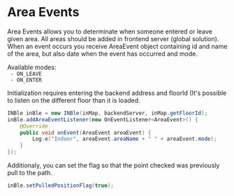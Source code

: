 # __Area Events__

Area Events allows you to determinate when someone entered or leave given area. 
All areas should be added in frontend server (global solution). 
When an event occurs you receive AreaEvent object containing id and name of the area, but also date when the event has occurred and mode.

Available modes: <br>
` - ON_LEAVE`<br>
` - ON_ENTER`

Initialization requires entering the backend address and floorId (It's possible to listen on the different floor than it is loaded.

```java
INBle inBle = new INBle(inMap, backendServer, inMap.getFloorId);
inBle.addAreaEventListener(new OnEventListener<AreaEvent>() {
    @Override
    public void onEvent(AreaEvent areaEvent) {
        Log.e("Indoor", areaEvent.areaName + " " + areaEvent.mode);
    }
});
```

Additionaly, you can set the flag so that the point checked was previously pull to the path.

```java
inBle.setPulledPositionFlag(true);
```